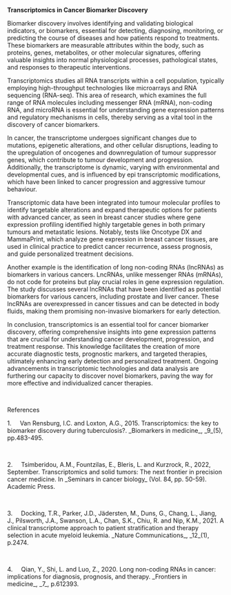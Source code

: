 **Transcriptomics in Cancer Biomarker Discovery**

Biomarker discovery involves identifying and validating biological indicators, or biomarkers, essential for detecting, diagnosing, monitoring, or predicting the course of diseases and how patients respond to treatments. These biomarkers are measurable attributes within the body, such as proteins, genes, metabolites, or other molecular signatures, offering valuable insights into normal physiological processes, pathological states, and responses to therapeutic interventions.

Transcriptomics studies all RNA transcripts within a cell population, typically employing high-throughput technologies like microarrays and RNA sequencing (RNA-seq). This area of research, which examines the full range of RNA molecules including messenger RNA (mRNA), non-coding RNA, and microRNA is essential for understanding gene expression patterns and regulatory mechanisms in cells, thereby serving as a vital tool in the discovery of cancer biomarkers.

In cancer, the transcriptome undergoes significant changes due to mutations, epigenetic alterations, and other cellular disruptions, leading to the upregulation of oncogenes and downregulation of tumour suppressor genes, which contribute to tumour development and progression. Additionally, the transcriptome is dynamic, varying with environmental and developmental cues, and is influenced by epi transcriptomic modifications, which have been linked to cancer progression and aggressive tumour behaviour.

Transcriptomic data have been integrated into tumour molecular profiles to identify targetable alterations and expand therapeutic options for patients with advanced cancer, as seen in breast cancer studies where gene expression profiling identified highly targetable genes in both primary tumours and metastatic lesions. Notably, tests like Oncotype DX and MammaPrint, which analyze gene expression in breast cancer tissues, are used in clinical practice to predict cancer recurrence, assess prognosis, and guide personalized treatment decisions.

Another example is the identification of long non-coding RNAs (lncRNAs) as biomarkers in various cancers. LncRNAs, unlike messenger RNAs (mRNAs), do not code for proteins but play crucial roles in gene expression regulation. The study discusses several lncRNAs that have been identified as potential biomarkers for various cancers, including prostate and liver cancer. These lncRNAs are overexpressed in cancer tissues and can be detected in body fluids, making them promising non-invasive biomarkers for early detection.

In conclusion, transcriptomics is an essential tool for cancer biomarker discovery, offering comprehensive insights into gene expression patterns that are crucial for understanding cancer development, progression, and treatment response. This knowledge facilitates the creation of more accurate diagnostic tests, prognostic markers, and targeted therapies, ultimately enhancing early detection and personalized treatment. Ongoing advancements in transcriptomic technologies and data analysis are furthering our capacity to discover novel biomarkers, paving the way for more effective and individualized cancer therapies.

 

References

<!--[if !supportLists]-->1.     <!--[endif]-->Van Rensburg, I.C. and Loxton, A.G., 2015. Transcriptomics: the key to biomarker discovery during tuberculosis?. _Biomarkers in medicine_, _9_(5), pp.483-495.

 

<!--[if !supportLists]-->2.     <!--[endif]-->Tsimberidou, A.M., Fountzilas, E., Bleris, L. and Kurzrock, R., 2022, September. Transcriptomics and solid tumors: The next frontier in precision cancer medicine. In _Seminars in cancer biology_ (Vol. 84, pp. 50-59). Academic Press.

 

<!--[if !supportLists]-->3.     <!--[endif]-->Docking, T.R., Parker, J.D., Jädersten, M., Duns, G., Chang, L., Jiang, J., Pilsworth, J.A., Swanson, L.A., Chan, S.K., Chiu, R. and Nip, K.M., 2021. A clinical transcriptome approach to patient stratification and therapy selection in acute myeloid leukemia. _Nature Communications_, _12_(1), p.2474.

 

<!--[if !supportLists]-->4.     <!--[endif]-->Qian, Y., Shi, L. and Luo, Z., 2020. Long non-coding RNAs in cancer: implications for diagnosis, prognosis, and therapy. _Frontiers in medicine_, _7_, p.612393.

 

 

 

 

